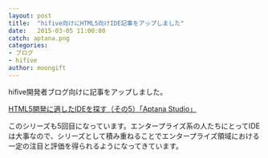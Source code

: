 ```yaml
---
layout: post
title:  "hifive向けにHTML5向けIDE記事をアップしました"
date:   2015-03-05 11:00:00
catch: aptana.png
categories:
- ブログ
- hifive
author: moongift
---
```


hifive開発者ブログ向けに記事をアップしました。

[HTML5開発に適したIDEを探す（その5）「Aptana Studio」](http://blog.htmlhifive.com/2015/03/04/html5-ide-aptana-studio/)

このシリーズも5回目になっています。エンタープライズ系の人たちにとってIDEは大事なので、シリーズとして積み重ねることでエンタープライズ領域における一定の注目と評価を得られるようになってきています。

